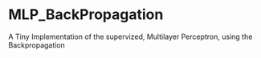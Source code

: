 # MLP_BackPropagation
A Tiny Implementation of the supervized, Multilayer Perceptron, using the Backpropagation
